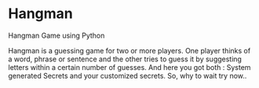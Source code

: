 # Hangman 
Hangman Game using Python

Hangman is a guessing game for two or more players. 
One player thinks of a word, phrase or sentence and the other tries to guess it by suggesting letters within a certain number of guesses.
And here you got both : System generated Secrets and your customized secrets. So, why to wait try now..
